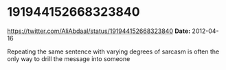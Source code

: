 # 191944152668323840
https://twitter.com/AliAbdaal/status/191944152668323840
**Date:** 2012-04-16

Repeating the same sentence with varying degrees of sarcasm is often the only way to drill the message into someone
